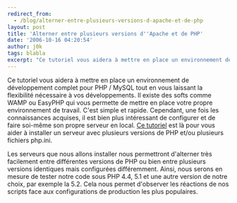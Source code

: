 ```yaml
---
redirect_from:
  - /blog/alterner-entre-plusieurs-versions-d-apache-et-de-php
layout: post
title: 'Alterner entre plusieurs versions d''Apache et de PHP'
date: '2006-10-16 04:20:54'
author: j0k
tags: blabla
excerpt: "Ce tutoriel vous aidera à mettre en place un environnement de développement complet pour PHP / MySQL tout en vous laissant la flexibilité nécessaire à vos développements.     \nIl existe des softs comme WAMP ou EasyPHP qui vous permette de mettre en place votre propre environnement de travail. C'est simple et rapide. Cependant, une fois les connaissances acquises,      …"
---
```


Ce tutoriel vous aidera à mettre en place un environnement de développement complet pour PHP / MySQL tout en vous laissant la flexibilité nécessaire à vos développements.
Il existe des softs comme WAMP ou EasyPHP qui vous permette de mettre en place votre propre environnement de travail. C'est simple et rapide. Cependant, une fois les connaissances acquises, il est bien plus intéressant de configurer et de faire soi-même son propre serveur en local. [Ce tutoriel](http://g-rossolini.developpez.com/tutoriels/logiciels/alterner-entre-plusieurs-php/) est là pour vous aider à installer un serveur avec plusieurs versions de PHP et/ou plusieurs fichiers php.ini.

Les serveurs que nous allons installer nous permettront d'alterner très facilement entre différentes versions de PHP ou bien entre plusieurs versions identiques mais configurées différemment. Ainsi, nous serons en mesure de tester notre code sous PHP 4.4, 5.1 et une autre version de notre choix, par exemple la 5.2. Cela nous permet d'observer les réactions de nos scripts face aux configurations de production les plus populaires.
